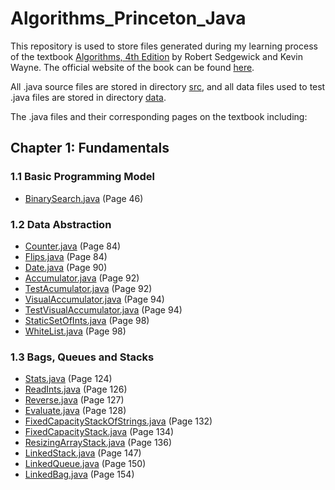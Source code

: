 # Algorithms_Princeton_Java

This repository is used to store files generated during my learning process of the textbook <a href = "http://amzn.to/13VNJi7">Algorithms, 4th Edition</a> by Robert Sedgewick and Kevin Wayne. The official website of the book can be found <a href = "https://algs4.cs.princeton.edu/home/">here</a>.

All .java source files are stored in directory [src](https://github.com/ShijiZ/Algorithms_Princeton_Java/tree/master/src), and all data files used to test .java files are stored in directory [data](https://github.com/ShijiZ/Algorithms_Princeton_Java/tree/master/data).

The .java files and their corresponding pages on the textbook including:


## Chapter 1: Fundamentals


### 1.1 Basic Programming Model
 - [BinarySearch.java](https://github.com/ShijiZ/Algorithms_Princeton_Java/blob/master/src/BinarySearch.java) (Page 46)

### 1.2 Data Abstraction
 - [Counter.java](https://github.com/ShijiZ/Algorithms_Princeton_Java/blob/master/src/Counter.java) (Page 84)
 - [Flips.java](https://github.com/ShijiZ/Algorithms_Princeton_Java/blob/master/src/Flips.java) (Page 84)
 - [Date.java](https://github.com/ShijiZ/Algorithms_Princeton_Java/blob/master/src/Date.java) (Page 90)
 - [Accumulator.java](https://github.com/ShijiZ/Algorithms_Princeton_Java/blob/master/src/Accumulator.java) (Page 92)
 - [TestAcumulator.java](https://github.com/ShijiZ/Algorithms_Princeton_Java/blob/master/src/TestAccumulator.java) (Page 92)
 - [VisualAccumulator.java](https://github.com/ShijiZ/Algorithms_Princeton_Java/blob/master/src/VisualAccumulator.java) (Page 94)
 - [TestVisualAccumulator.java](https://github.com/ShijiZ/Algorithms_Princeton_Java/blob/master/src/TestVisualAccumulator.java) (Page 94)
 - [StaticSetOfInts.java](https://github.com/ShijiZ/Algorithms_Princeton_Java/blob/master/src/StaticSetOfInts.java) (Page 98)
 - [WhiteList.java](https://github.com/ShijiZ/Algorithms_Princeton_Java/blob/master/src/WhiteList.java) (Page 98)

### 1.3 Bags, Queues and Stacks
 - [Stats.java](https://github.com/ShijiZ/Algorithms_Princeton_Java/blob/master/src/Stats.java) (Page 124)
 - [ReadInts.java](https://github.com/ShijiZ/Algorithms_Princeton_Java/blob/master/src/ReadInts.java) (Page 126)
 - [Reverse.java](https://github.com/ShijiZ/Algorithms_Princeton_Java/blob/master/src/Reverse.java) (Page 127)
 - [Evaluate.java](https://github.com/ShijiZ/Algorithms_Princeton_Java/blob/master/src/Evaluate.java) (Page 128)
 - [FixedCapacityStackOfStrings.java](https://github.com/ShijiZ/Algorithms_Princeton_Java/blob/master/src/FixedCapacityStackOfStrings.java) (Page 132)
 - [FixedCapacityStack.java](https://github.com/ShijiZ/Algorithms_Princeton_Java/blob/master/src/FixedCapacityStack.java) (Page 134)
 - [ResizingArrayStack.java](https://github.com/ShijiZ/Algorithms_Princeton_Java/blob/master/src/ResizingArrayStack.java) (Page 136)
 - [LinkedStack.java](https://github.com/ShijiZ/Algorithms_Princeton_Java/blob/master/src/LinkedStack.java) (Page 147)
 - [LinkedQueue.java](https://github.com/ShijiZ/Algorithms_Princeton_Java/blob/master/src/LinkedQueue.java) (Page 150)
 - [LinkedBag.java](https://github.com/ShijiZ/Algorithms_Princeton_Java/blob/master/src/LinkedBag.java) (Page 154)
